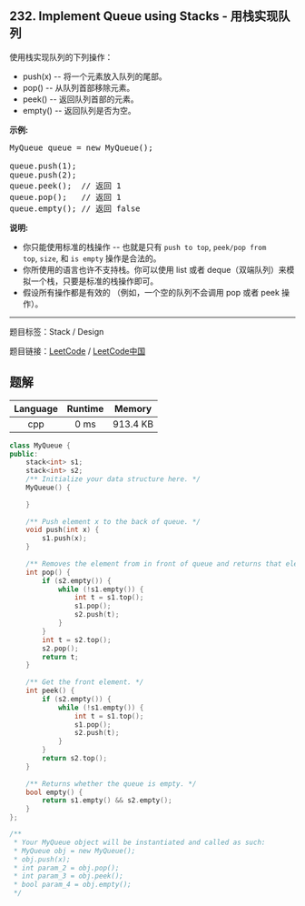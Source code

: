 ## 232. Implement Queue using Stacks - 用栈实现队列

<!--If you want to use the English description, use `question.content` instead-->

<p>使用栈实现队列的下列操作：</p>

<ul>
	<li>push(x) -- 将一个元素放入队列的尾部。</li>
	<li>pop() -- 从队列首部移除元素。</li>
	<li>peek() -- 返回队列首部的元素。</li>
	<li>empty() -- 返回队列是否为空。</li>
</ul>

<p><strong>示例:</strong></p>

<pre>MyQueue queue = new MyQueue();

queue.push(1);
queue.push(2);  
queue.peek();  // 返回 1
queue.pop();   // 返回 1
queue.empty(); // 返回 false</pre>

<p><strong>说明:</strong></p>

<ul>
	<li>你只能使用标准的栈操作 -- 也就是只有&nbsp;<code>push to top</code>,&nbsp;<code>peek/pop from top</code>,&nbsp;<code>size</code>, 和&nbsp;<code>is empty</code>&nbsp;操作是合法的。</li>
	<li>你所使用的语言也许不支持栈。你可以使用 list 或者 deque（双端队列）来模拟一个栈，只要是标准的栈操作即可。</li>
	<li>假设所有操作都是有效的 （例如，一个空的队列不会调用 pop 或者 peek 操作）。</li>
</ul>



-----

题目标签：Stack / Design

题目链接：[LeetCode](https://leetcode.com/problems/implement-queue-using-stacks/description/)  /  [LeetCode中国](https://leetcode-cn.com/problems/implement-queue-using-stacks/description/)

## 题解



| Language | Runtime | Memory |
|:---:|:---:|:---:|
| cpp  | 0  ms | 913.4 KB |

```cpp
class MyQueue {
public:
    stack<int> s1;
    stack<int> s2;
    /** Initialize your data structure here. */
    MyQueue() {
        
    }
    
    /** Push element x to the back of queue. */
    void push(int x) {
        s1.push(x);
    }
    
    /** Removes the element from in front of queue and returns that element. */
    int pop() {
        if (s2.empty()) {
            while (!s1.empty()) {
                int t = s1.top();
                s1.pop();
                s2.push(t);
            }
        }
        int t = s2.top();
        s2.pop();
        return t;
    }
    
    /** Get the front element. */
    int peek() {
        if (s2.empty()) {
            while (!s1.empty()) {
                int t = s1.top();
                s1.pop();
                s2.push(t);
            }
        }
        return s2.top();
    }
    
    /** Returns whether the queue is empty. */
    bool empty() {
        return s1.empty() && s2.empty();
    }
};

/**
 * Your MyQueue object will be instantiated and called as such:
 * MyQueue obj = new MyQueue();
 * obj.push(x);
 * int param_2 = obj.pop();
 * int param_3 = obj.peek();
 * bool param_4 = obj.empty();
 */
```
